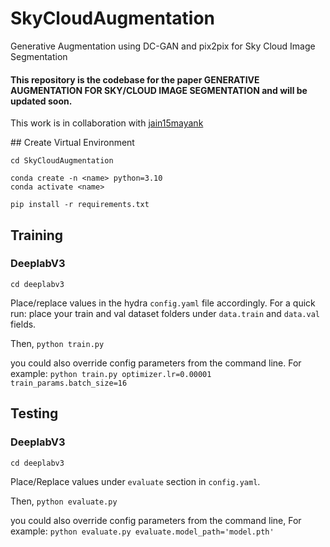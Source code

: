 # SkyCloudAugmentation
Generative Augmentation using DC-GAN and pix2pix for Sky Cloud Image Segmentation


#### This repository is the codebase for the paper GENERATIVE AUGMENTATION FOR SKY/CLOUD IMAGE SEGMENTATION and will be updated soon. 

This work is in collaboration with [jain15mayank](https://github.com/jain15mayank)


## Create Virtual Environment

```
cd SkyCloudAugmentation

conda create -n <name> python=3.10
conda activate <name>

pip install -r requirements.txt
```

## Training

### DeeplabV3

`cd deeplabv3`

Place/replace values in the hydra `config.yaml` file accordingly. For a quick run: place your train and val dataset folders under `data.train` and `data.val` fields. 

Then, `python train.py` 

you could also override config parameters from the command line. For example: `python train.py optimizer.lr=0.00001 train_params.batch_size=16`


## Testing

### DeeplabV3

`cd deeplabv3`

Place/Replace values under `evaluate` section in `config.yaml`.

Then, `python evaluate.py`

you could also override config parameters from the command line, For example: `python evaluate.py evaluate.model_path='model.pth'`


